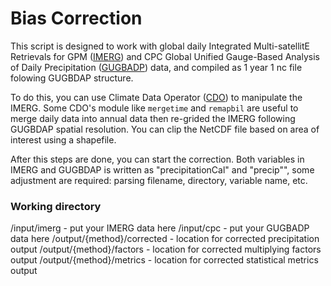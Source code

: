 # Bias Correction

This script is designed to work with global daily Integrated Multi-satellitE Retrievals for GPM ([IMERG](https://gpm.nasa.gov/data/imerg)) and CPC Global Unified Gauge-Based Analysis of Daily Precipitation ([GUGBADP](https://psl.noaa.gov/data/gridded/data.cpc.globalprecip.html)) data, and compiled as 1 year 1 nc file folowing GUGBDAP structure. 

To do this, you can use Climate Data Operator ([CDO](https://code.mpimet.mpg.de/projects/cdo)) to manipulate the IMERG. Some CDO's module like `mergetime` and `remapbil` are useful to merge daily data into annual data then re-grided the IMERG following GUGBDAP spatial resolution. 
You can clip the NetCDF file based on area of interest using a shapefile.

After this steps are done, you can start the correction. Both variables in IMERG and GUGBDAP is written as "precipitationCal" and "precip"", some adjustment are required: parsing filename, directory, variable name, etc.

### Working directory
/input/imerg - put your IMERG data here
/input/cpc - put your GUGBADP data here
/output/{method}/corrected - location for corrected precipitation output
/output/{method}/factors - location for corrected multiplying factors output
/output/{method}/metrics - location for corrected statistical metrics output
